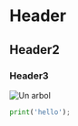# Header
## Header2
### Header3

![Un arbol](https://th.bing.com/th/id/R.a81d7fe1616f184909a41543ebd4c3f4?rik=hXGoAigbE2E70w&riu=http%3a%2f%2fwww.bierzo98.es%2fwp-content%2fuploads%2f2013%2f07%2farbol_wifi.jpg&ehk=CJHxJ5hAwLUGHJ6IBtBzpX3KmJL6pIqZCgA8iS2yrG4%3d&risl=&pid=ImgRaw&r=0)

``` python
print('hello');
```

